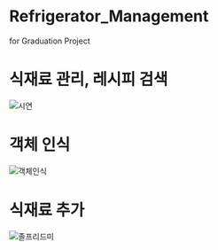 # Refrigerator_Management
for Graduation Project

# 식재료 관리, 레시피 검색
![시연](https://user-images.githubusercontent.com/70648111/206858535-f7c34960-2be5-4ce0-9224-927883482cfd.gif)

# 객체 인식
![객체인식](https://user-images.githubusercontent.com/70648111/206858617-044844b8-5dc6-4e4c-b3e9-5e4ef07ddfaf.gif)

# 식재료 추가
![졸프리드미](https://user-images.githubusercontent.com/70648111/206858679-1c2f9836-d087-4468-b565-5a9b5199a5c8.gif)
